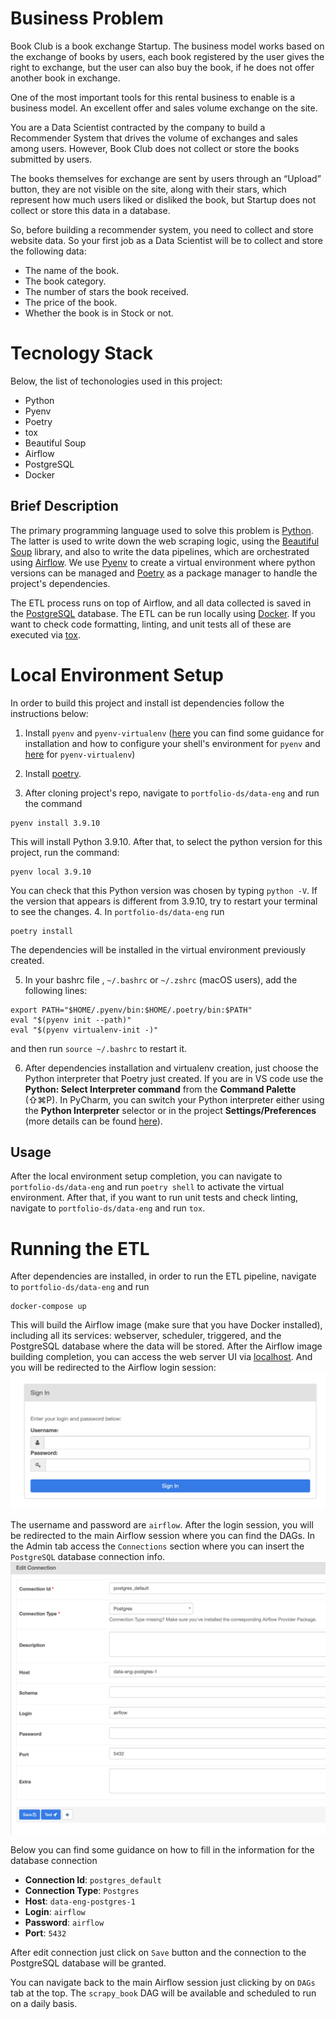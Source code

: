 # Business Problem

Book Club is a book exchange Startup. The business model works based on the exchange of books by users, each book registered by the user gives the right to exchange, but the user can also buy the book, if he does not offer another book in exchange.

One of the most important tools for this rental business to enable is a business model. An excellent offer and sales volume exchange on the site.

You are a Data Scientist contracted by the company to build a Recommender System that drives the volume of exchanges and sales among users. However, Book Club does not collect or store the books submitted by users.

The books themselves for exchange are sent by users through an “Upload” button, they are not visible on the site, along with their stars, which represent how much users liked or disliked the book, but Startup does not collect or store this data in a database.

So, before building a recommender system, you need to collect and store website data. So your first job as a Data Scientist will be to collect and store the following data:

* The name of the book.
* The book category.
* The number of stars the book received.
* The price of the book.
* Whether the book is in Stock or not.

# Tecnology Stack
Below, the list of techonologies used in this project:

* Python
* Pyenv
* Poetry
* tox
* Beautiful Soup
* Airflow
* PostgreSQL
* Docker

## Brief Description
The primary programming language used to solve this problem is [Python](https://www.python.org/). The latter is used to write down the web scraping logic, using the [Beautiful Soup](https://www.crummy.com/software/BeautifulSoup/bs4/doc/) library, and also to write the data pipelines, which are orchestrated using [Airflow](https://airflow.apache.org/).  We use [Pyenv](https://github.com/pyenv/pyenv) to create a virtual environment where python versions can be managed and [Poetry](https://python-poetry.org/) as a package manager to handle the project's dependencies.

The ETL process runs on top of Airflow, and all data collected is saved in the [PostgreSQL](https://www.postgresql.org/) database. The ETL can be run locally using [Docker](https://www.docker.com/). If you want to check code formatting, linting, and unit tests all of these are executed via [tox](https://tox.wiki/en/latest/).

# Local Environment Setup
In order to build this project and install ist dependencies follow the instructions below:
1. Install `pyenv` and `pyenv-virtualenv` ([here](https://github.com/pyenv/pyenv#installation) you can find some guidance for installation and how to configure your shell's environment for `pyenv` and [here](https://github.com/pyenv/pyenv-virtualenv) for `pyenv-virtualenv`)

2. Install [poetry](https://python-poetry.org/docs/).

3. After cloning project's repo, navigate to `portfolio-ds/data-eng` and run the command
```
pyenv install 3.9.10
```
This will install Python 3.9.10. After that, to select the python version for this project, run the command:

```
pyenv local 3.9.10
```
You can check that this Python version was chosen by typing `python -V`. If the version that appears is different from 3.9.10, try to restart your terminal to see the changes.
4. In `portfolio-ds/data-eng` run
```
poetry install
```
The dependencies will be installed in the virtual environment previously created.

5. In your bashrc file , `~/.bashrc` or `~/.zshrc` (macOS users), add the following lines:
```
export PATH="$HOME/.pyenv/bin:$HOME/.poetry/bin:$PATH"
eval "$(pyenv init --path)"
eval "$(pyenv virtualenv-init -)"
```
and then run `source ~/.bashrc` to restart it.

6. After dependencies installation and virtualenv creation, just choose the Python interpreter that Poetry just created. If you are in VS code use the **Python: Select Interpreter command** from the **Command Palette** (⇧⌘P). In PyCharm, you can switch your Python interpreter either using the **Python Interpreter** selector or in the project **Settings/Preferences** (more details can be found [here](https://www.jetbrains.com/help/pycharm/configuring-python-interpreter.html#add-existing-interpreter)).

## Usage

After the local environment setup completion, you can navigate to `portfolio-ds/data-eng` and run `poetry shell` to activate the virtual environment. After that, if you want to run unit tests and check linting, navigate to `portfolio-ds/data-eng` and run `tox`.

# Running the ETL
After dependencies are installed, in order to run the ETL pipeline, navigate to `portfolio-ds/data-eng` and run

```
docker-compose up
```
This will build the Airflow image (make sure that you have Docker installed), including all its services: webserver, scheduler, triggered, and the PostgreSQL database where the data will be stored.  After the Airflow image building completion, you can access the web server UI via [localhost](http://localhost:8080/). And you will be redirected to the Airflow login session:
![airflow](./docs/airflow-login.png)

The username and password are `airflow`. After the login session, you will be redirected to the main Airflow session where you can find the DAGs. In the Admin tab access the `Connections` section where you can insert the `PostgreSQL` database connection info.
![postgresql](./docs/connection-config.png)

Below you can find some guidance on how to fill in the information for the database connection

* **Connection Id**: `postgres_default`
* **Connection Type**: `Postgres`
* **Host**: `data-eng-postgres-1`
* **Login**: `airflow`
* **Password**: `airflow`
* **Port**: `5432`

After edit connection just click on `Save` button and the connection to the PostgreSQL database will be granted.

You can navigate back to the main Airflow session just clicking by on `DAGs` tab at the top. The `scrapy_book` DAG will be available and scheduled to run on a daily basis.
